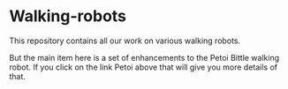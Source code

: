 # Walking-robots

This repository contains all our work on various walking robots.

But the main item here is a set of enhancements to the Petoi Bittle walking robot. If you click on the link Petoi above that will give you more details of that.
